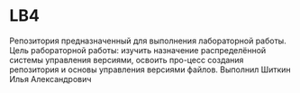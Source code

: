 # LB4
Репозитория предназначенный для выполнения лабораторной работы. Цель рабораторной работы: изучить назначение распределённой системы управления версиями, освоить про-цесс создания репозитория и основы управления версиями файлов. Выполнил Шиткин Илья Александрович